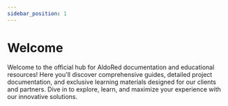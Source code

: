 ```yaml
---
sidebar_position: 1
---
```


# Welcome

Welcome to the official hub for AldoRed documentation and educational resources! Here you'll discover comprehensive guides, detailed project documentation, and exclusive learning materials designed for our clients and partners. Dive in to explore, learn, and maximize your experience with our innovative solutions.
